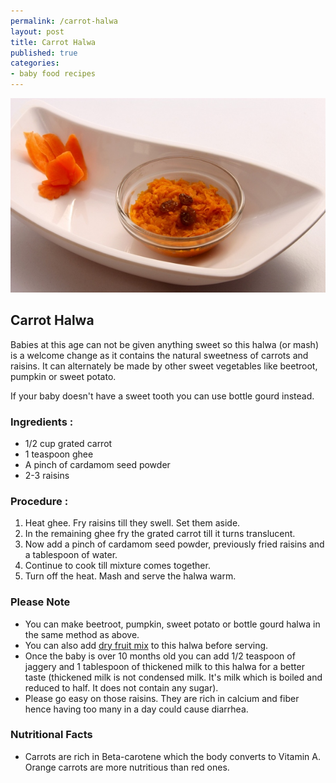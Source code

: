 ```yaml
---
permalink: /carrot-halwa
layout: post
title: Carrot Halwa
published: true
categories:
- baby food recipes
---
```

<div class="post group">
<IMG class="recipe" SRC="/images/carrot_halwa.jpg" />
<h2>Carrot Halwa</h2>


<p>Babies at this age can not be given anything sweet so this halwa (or mash) is a welcome change as it contains the natural sweetness of carrots and raisins. It can alternately be made by other sweet vegetables like beetroot, pumpkin or sweet potato.

If your baby doesn't have a sweet tooth you can use bottle gourd instead.</p>

<h3>Ingredients :</h3>
<ul>

<li>1/2 cup grated carrot</li>

<li>1 teaspoon ghee</li>

<li>A pinch of cardamom seed powder</li>

<li>2-3 raisins</li>

</ul>

<h3>Procedure :</h3>

<ol>

<li>Heat ghee. Fry raisins till they swell. Set them aside.</li>

<li>In the remaining ghee fry the grated carrot till it turns translucent.</li>

<li>Now add a pinch of cardamom seed powder, previously fried raisins and a tablespoon of water.</li>

<li>Continue to cook till mixture comes together.</li>

<li>Turn off the heat. Mash and serve the halwa warm.</li>

</ol>

<h3>Please Note</h3>

<div><ul>

<li>You can make beetroot, pumpkin, sweet potato or bottle gourd halwa in the same method as above.</li>

<li>You can also add <a href='#recipe_16'>dry fruit mix</a> to this halwa before serving.</li>

<li>Once the baby is over 10 months old you can add 1/2 teaspoon of jaggery and 1 tablespoon of thickened milk to this halwa for a better taste (thickened milk is not condensed milk. It's milk which is boiled and reduced to half. It does not contain any sugar).</li>

<li>Please go easy on those raisins. They are rich in calcium and fiber hence having too many in a day could cause diarrhea.</li>

</ul>

</div>



<h3>Nutritional Facts</h3>

<ul>

<li>Carrots are rich in Beta-carotene which the body converts to Vitamin A. Orange carrots are more nutritious than red ones.</li>

</ul>


</div>
